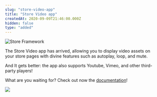 ```yaml
---
slug: "store-video-app"
title: "Store Video app"
createdAt: 2020-09-09T21:46:00.000Z
hidden: false
type: "added"
---
```


![Store Framework](https://img.shields.io/badge/-Store%20Framework-red)

The Store Video app has arrived, allowing you to display video assets on your store pages with divine features such as autoplay, loop, and mute.

And It gets better: the app also supports Youtube, Vimeo, and other third-party players!

What are you waiting for? Check out now the [documentation](https://vtex.io/docs/components/content-blocks/vtex.store-video/)!

![](https://cdn.jsdelivr.net/gh/vtexdocs/dev-portal-content@readme-docs/docs/release-notes/d2838cf-store-video_18.png)
